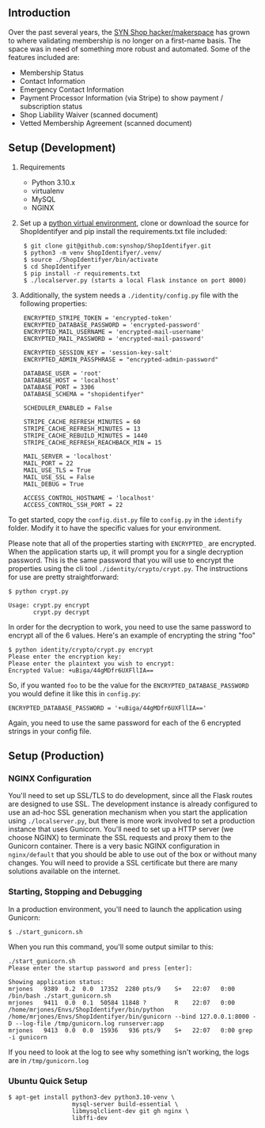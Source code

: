 ## Introduction
Over the past several years, the [SYN Shop hacker/makerspace](https://www.synshop.org) has grown to where validating membership is no longer on a first-name basis.  The space was in need of something more robust and automated.  Some of the features included are:

- Membership Status
- Contact Information
- Emergency Contact Information
- Payment Processor Information (via Stripe) to show payment / subscription status
- Shop Liability Waiver (scanned document)
- Vetted Membership Agreement (scanned document)

## Setup (Development)

1. Requirements
    * Python 3.10.x
    * virtualenv 
    * MySQL
    * NGINX

2. Set up a [python virtual environment](http://docs.python-guide.org/en/latest/dev/virtualenvs/), clone or download the source for ShopIdentifyer and pip install the requirements.txt file included:

        $ git clone git@github.com:synshop/ShopIdentifyer.git
        $ python3 -m venv ShopIdentifyer/.venv/
        $ source ./ShopIdentifyer/bin/activate
        $ cd ShopIdentifyer
        $ pip install -r requirements.txt
        $ ./localserver.py (starts a local Flask instance on port 8000)

3. Additionally, the system needs a `./identity/config.py` file with the following properties:

        ENCRYPTED_STRIPE_TOKEN = 'encrypted-token'
        ENCRYPTED_DATABASE_PASSWORD = 'encrypted-password'
        ENCRYPTED_MAIL_USERNAME = 'encrypted-mail-username'
        ENCRYPTED_MAIL_PASSWORD = 'encrypted-mail-password'

        ENCRYPTED_SESSION_KEY = 'session-key-salt'
        ENCRYPTED_ADMIN_PASSPHRASE = "encrypted-admin-password"

        DATABASE_USER = 'root'
        DATABASE_HOST = 'localhost'
        DATABASE_PORT = 3306
        DATABASE_SCHEMA = "shopidentifyer"

        SCHEDULER_ENABLED = False

        STRIPE_CACHE_REFRESH_MINUTES = 60
        STRIPE_CACHE_REFRESH_MINUTES = 13
        STRIPE_CACHE_REBUILD_MINUTES = 1440
        STRIPE_CACHE_REFRESH_REACHBACK_MIN = 15

        MAIL_SERVER = 'localhost'
        MAIL_PORT = 22
        MAIL_USE_TLS = True
        MAIL_USE_SSL = False
        MAIL_DEBUG = True

        ACCESS_CONTROL_HOSTNAME = 'localhost'
        ACCESS_CONTROL_SSH_PORT = 22

To get started, copy the `config.dist.py` file to `config.py` in the `identify` folder. Modify it to have the specific values for your environment.

Please note that all of the properties starting with `ENCRYPTED_` are encrypted.  When the application starts up, it will prompt you for a single decryption password.  This is the same password that you will use to encrypt the properties using the cli tool `./identity/crypto/crypt.py`.  The instructions for use are pretty straightforward:

    $ python crypt.py

    Usage: crypt.py encrypt
           crypt.py decrypt

In order for the decryption to work, you need to use the same password to encrypt all of the 6 values. Here's an example of encrypting the string "foo"

    $ python identity/crypto/crypt.py encrypt
    Please enter the encryption key:
    Please enter the plaintext you wish to encrypt:
    Encrypted Value: +uBiga/44gMDfr6UXFllIA==

So, if you wanted `foo` to be the value for the `ENCRYPTED_DATABASE_PASSWORD` you would define it like this in `config.py`:

    ENCRYPTED_DATABASE_PASSWORD = '+uBiga/44gMDfr6UXFllIA=='

Again, you need to use the same password for each of the 6 encrypted strings in your config file.

## Setup (Production)

### NGINX Configuration
You'll need to set up SSL/TLS to do development, since all the Flask routes are designed to use SSL.  The development instance is already configured to use an ad-hoc SSL generation mechanism when you start the application using `./localserver.py`, but there is more work involved to set a production instance that uses Gunicorn.  You'll need to set up a HTTP server (we choose NGINX) to terminate the SSL requests and proxy them to the Gunicorn container.  There is a very basic NGINX configuration in `nginx/default` that you should be able to use out of the box or without many changes.  You will need to provide a SSL certificate but there are many solutions available on the internet.

### Starting, Stopping and Debugging

In a production environment, you'll need to launch the application using Gunicorn:

    $ ./start_gunicorn.sh

When you run this command, you'll some output similar to this:

    ./start_gunicorn.sh  
    Please enter the startup password and press [enter]:

    Showing application status:
    mrjones   9389  0.2  0.0  17352  2280 pts/9    S+   22:07   0:00 /bin/bash ./start_gunicorn.sh
    mrjones   9411  0.0  0.1  50584 11848 ?        R    22:07   0:00 /home/mrjones/Envs/ShopIdentifyer/bin/python /home/mrjones/Envs/ShopIdentifyer/bin/gunicorn --bind 127.0.0.1:8000 -D --log-file /tmp/gunicorn.log runserver:app
    mrjones   9413  0.0  0.0  15936   936 pts/9    S+   22:07   0:00 grep -i gunicorn

If you need to look at the log to see why something isn't working, the logs are in `/tmp/gunicorn.log`    

### Ubuntu Quick Setup

	$ apt-get install python3-dev python3.10-venv \
                      mysql-server build-essential \
                      libmysqlclient-dev git gh nginx \
                      libffi-dev